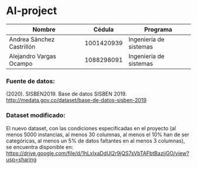 # AI-project
| Nombre | Cédula | Programa |
|----------|----------|----------|
| Andrea Sánchez Castrillón| 1001420939 | Ingeniería de sistemas   |
| Alejandro Vargas Ocampo   | 1088298091   | Ingeniería de sistemas   |
### Fuente de datos:
(2020). SISBEN2019. Base de datos SISBEN 2019. http://medata.gov.co/dataset/base-de-datos-sisben-2019
### Dataset modificado:
El nuevo dataset, con las condiciones especificadas en el proyecto (al menos 5000
instancias, al menos 30 columnas, al menos el 10% han de ser categóricas, al
menos un 5% de datos faltantes en al menos 3 columnas), se encuentra disponible en: https://drive.google.com/file/d/1hLxIxaDdUI2r9jQS7sVbTAFbtBazijGO/view?usp=sharing
